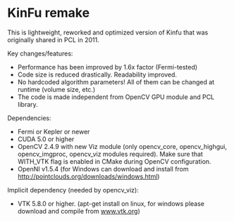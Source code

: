 KinFu remake
============

This is lightweight, reworked and optimized version of Kinfu that was originally shared in PCL in 2011.

Key changes/features:
* Performance has been improved by 1.6x factor (Fermi-tested)
* Code size is reduced drastically. Readability improved.
* No hardcoded algorithm parameters! All of them can be changed at runtime (volume size, etc.)
* The code is made independent from OpenCV GPU module and PCL library.

Dependencies:
* Fermi or Kepler or newer
* CUDA 5.0 or higher
* OpenCV 2.4.9 with new Viz module (only opencv_core, opencv_highgui, opencv_imgproc, opencv_viz modules required). Make sure that WITH_VTK flag is enabled in CMake during OpenCV configuration.
* OpenNI v1.5.4 (for Windows can download and install from http://pointclouds.org/downloads/windows.html)

Implicit dependency (needed by opencv_viz):
* VTK 5.8.0 or higher. (apt-get install on linux, for windows please download and compile from www.vtk.org)

